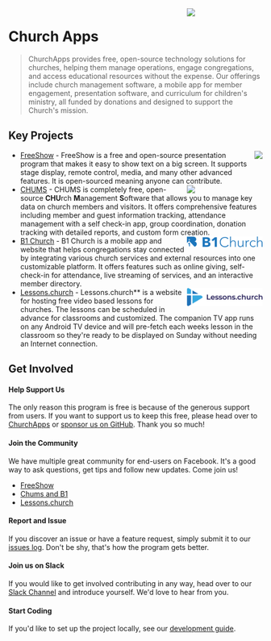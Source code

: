 <img align="right" width="150" src="https://github.com/ChurchApps/.github/assets/1447203/732ed357-b56d-48f8-a069-580cfcb36b4f">

# Church Apps
> ChurchApps provides free, open-source technology solutions for churches, helping them manage operations, engage congregations, and access educational resources without the expense. Our offerings include church management software, a mobile app for member engagement, presentation software, and curriculum for children's ministry, all funded by donations and designed to support the Church's mission.

## Key Projects

  - <img align="right" height="50" src="https://github.com/vassbo/freeshow/assets/17619496/ddcdb667-db87-4844-b102-c928ac15f074"> [FreeShow](https://github.com/ChurchApps/FreeShow) - FreeShow is a free and open-source presentation program that makes it easy to show text on a big screen. It supports stage display, remote control, media, and many other advanced features. It is open-sourced meaning anyone can contribute.
  - <img align="right" width="150" src="https://raw.githubusercontent.com/ChurchApps/ChumsApp/main/public/images/logo.png"> [CHUMS](https://github.com/ChurchApps/ChumsApp) - CHUMS is completely free, open-source **CHU**rch **M**anagement **S**oftware that allows you to manage key data on church members and visitors. It offers comprehensive features including member and guest information tracking, attendance management with a self check-in app, group coordination, donation tracking with detailed reports, and custom form creation.
  - <img align="right" width="150" src="https://raw.githubusercontent.com/ChurchApps/B1App/main/public/images/logo.png"> [B1 Church](https://github.com/ChurchApps/B1App) - B1 Church is a mobile app and website that helps congregations stay connected by integrating various church services and external resources into one customizable platform. It offers features such as online giving, self-check-in for attendance, live streaming of services, and an interactive member directory.
  - <img align="right" width="150" src="https://raw.githubusercontent.com/ChurchApps/LessonsApp/main/public/images/logo.png"> [Lessons.church](https://github.com/ChurchApps/LessonsApp) - Lessons.church** is a website for hosting free video based lessons for churches.  The lessons can be scheduled in advance for classrooms and customized.  The companion TV app runs on any Android TV device and will pre-fetch each weeks lesson in the classroom so they're ready to be displayed on Sunday without needing an Internet connection.

## Get Involved

#### Help Support Us
The only reason this program is free is because of the generous support from users. If you want to support us to keep this free, please head over to [ChurchApps](https://churchapps/partner) or [sponsor us on GitHub](https://github.com/sponsors/ChurchApps/). Thank you so much!

#### Join the Community
We have multiple great community for end-users on Facebook.  It's a good way to ask questions, get tips and follow new updates.  Come join us!
- [FreeShow](https://www.facebook.com/groups/freeshowapp)
- [Chums and B1](https://www.facebook.com/churchapps.org)
- [Lessons.church](https://www.facebook.com/groups/276757487737882)

#### Report and Issue
If you discover an issue or have a feature request, simply submit it to our [issues log](https://github.com/ChurchApps/ChurchAppsSupport).  Don't be shy, that's how the program gets better.

#### Join us on Slack
If you would like to get involved contributing in any way, head over to our [Slack Channel](https://join.slack.com/t/livechurchsolutions/shared_invite/zt-i88etpo5-ZZhYsQwQLVclW12DKtVflg) and introduce yourself.  We'd love to hear from you.

#### Start Coding
If you'd like to set up the project locally, see our [development guide](https://churchapps.org/dev).
